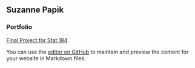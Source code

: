 ## Suzanne Papik

### Portfolio

[Final Project for Stat 184](https://smpapik.github.io/FinalProject184/FinalMarkdown) 

You can use the [editor on GitHub](https://github.com/smpapik/smpapik.github.io/edit/master/README.md) to maintain and preview the content for your website in Markdown files.

